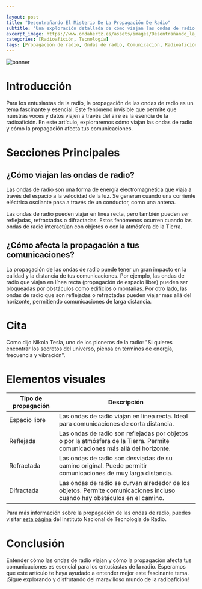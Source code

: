 ```yaml
---

layout: post
title: "Desentrañando El Misterio De La Propagación De Radio"
subtitle: "Una exploración detallada de cómo viajan las ondas de radio y cómo la propagación afecta tus comunicaciones"
excerpt_image: https://www.ondahertz.es/assets/images/Desentrañando_la_propagación_de_radio.png
categories: [Radioafición, Tecnología]
tags: [Propagación de radio, Ondas de radio, Comunicación, Radioafición]
---
```


![banner](https://www.ondahertz.es/assets/images/Desentrañando_la_propagación_de_radio.png "Gráfico ilustrativo que muestra las diferentes formas de propagación de ondas de radio, destacando su impacto en las comunicaciones y la conexión global en la radioafición.")

# Introducción

Para los entusiastas de la radio, la propagación de las ondas de radio es un tema fascinante y esencial. Este fenómeno invisible que permite que nuestras voces y datos viajen a través del aire es la esencia de la radioafición. En este artículo, exploraremos cómo viajan las ondas de radio y cómo la propagación afecta tus comunicaciones.

# Secciones Principales

## ¿Cómo viajan las ondas de radio?

Las ondas de radio son una forma de energía electromagnética que viaja a través del espacio a la velocidad de la luz. Se generan cuando una corriente eléctrica oscilante pasa a través de un conductor, como una antena.

Las ondas de radio pueden viajar en línea recta, pero también pueden ser reflejadas, refractadas o difractadas. Estos fenómenos ocurren cuando las ondas de radio interactúan con objetos o con la atmósfera de la Tierra.

## ¿Cómo afecta la propagación a tus comunicaciones?

La propagación de las ondas de radio puede tener un gran impacto en la calidad y la distancia de tus comunicaciones. Por ejemplo, las ondas de radio que viajan en línea recta (propagación de espacio libre) pueden ser bloqueadas por obstáculos como edificios o montañas. Por otro lado, las ondas de radio que son reflejadas o refractadas pueden viajar más allá del horizonte, permitiendo comunicaciones de larga distancia.

# Cita

Como dijo Nikola Tesla, uno de los pioneros de la radio: "Si quieres encontrar los secretos del universo, piensa en términos de energía, frecuencia y vibración".

# Elementos visuales

| Tipo de propagación | Descripción |
|---------------------|-------------|
| Espacio libre       | Las ondas de radio viajan en línea recta. Ideal para comunicaciones de corta distancia. |
| Reflejada           | Las ondas de radio son reflejadas por objetos o por la atmósfera de la Tierra. Permite comunicaciones más allá del horizonte. |
| Refractada          | Las ondas de radio son desviadas de su camino original. Puede permitir comunicaciones de muy larga distancia. |
| Difractada          | Las ondas de radio se curvan alrededor de los objetos. Permite comunicaciones incluso cuando hay obstáculos en el camino. |

Para más información sobre la propagación de las ondas de radio, puedes visitar [esta página](https://www.radio-electronics.com/info/propagation/) del Instituto Nacional de Tecnología de Radio.

# Conclusión

Entender cómo las ondas de radio viajan y cómo la propagación afecta tus comunicaciones es esencial para los entusiastas de la radio. Esperamos que este artículo te haya ayudado a entender mejor este fascinante tema. ¡Sigue explorando y disfrutando del maravilloso mundo de la radioafición!